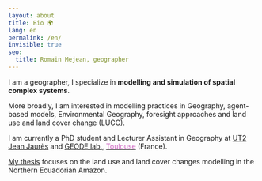 ```yaml
---
layout: about
title: Bio 🌍
lang: en
permalink: /en/
invisible: true
seo:
  title: Romain Mejean, geographer
---
```


I am a geographer, I specialize in **modelling and simulation of spatial complex systems**.

More broadly, I am interested in modelling practices in Geography, agent-based models, Environmental Geography, foresight approaches and land use and land cover change (LUCC).

I am currently a PhD student and Lecturer Assistant in Geography at [UT2 Jean Jaurès](https://www.univ-tlse2.fr/) and [GEODE lab.](http://w3.geode.univ-tlse2.fr), [<span style="color:#cd5ec0">Toulouse</span>](https://en.wikipedia.org/wiki/Toulouse) (France).

[My thesis](http://www.theses.fr/s205382) focuses on the land use and land cover changes modelling in the Northern Ecuadorian Amazon.